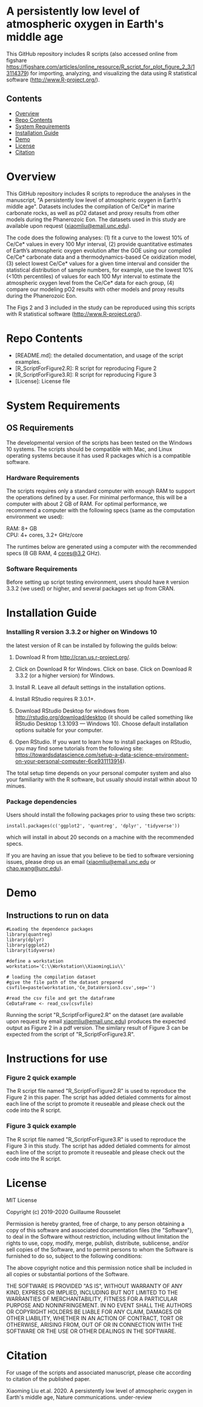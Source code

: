 # A persistently low level of atmospheric oxygen in Earth's middle age

This GitHub repository includes R scripts (also accessed online from figshare https://figshare.com/articles/online_resource/R_script_for_plot_figure_2_3/13114379) for importing, analyzing, and visualizing the data using R statistical software (http://www.R-project.org/).

## Contents

- [Overview](#overview)
- [Repo Contents](#repo-contents)
- [System Requirements](#system-requirements)
- [Installation Guide](#installation-guide)
- [Demo](#demo)
- [License](./LICENSE)
- [Citation](#citation)

# Overview
This GitHub repository includes R scripts to reproduce the analyses in the manuscript, 
"A persistently low level of atmospheric oxygen in Earth's middle age". 
Datasets includes the compilation of Ce/Ce* in marine carbonate rocks, as well as pO2 dataset and proxy results from other models during the Phanerozoic Eon. 
The datasets used in this study are available upon request (xiaomliu@email.unc.edu). 


The code does the following analyses: 
(1) fit a curve to the lowest 10% of Ce/Ce* values in every 100 Myr interval, 
(2) provide quantitative estimates of Earth’s atmospheric oxygen evolution after the GOE using our compiled Ce/Ce* carbonate data and a thermodynamics-based Ce oxidization model,
(3) select lowest Ce/Ce* values for a given time interval and consider the statistical distribution of sample numbers, for example, use the lowest 10% (<10th percentiles) of values for each 100 Myr interval to estimate the atmospheric oxygen level from the Ce/Ce* data for each group,
(4) compare our modeling pO2 results with other models and proxy results during the Phanerozoic Eon. 

The Figs 2 and 3 included in the study can be reproduced using this scripts with R statistical software (http://www.R-project.org/).

# Repo Contents

- [README.md]: the detailed documentation, and usage of the script examples.
- [R_ScriptForFigure2.R]: R script for reproducing Figure 2
- [R_ScriptForFigure3.R]: R script for reproducing Figure 3
- [License]: License file


# System Requirements
## OS Requirements
The developmental version of the scripts has been tested on the Windows 10 systems. 
The scripts should be compatible with Mac, and Linux operating systems because it has used R packages which is a compatible software.

### Hardware Requirements
The scripts requires only a standard computer with enough RAM to support the operations defined by a user. For minimal performance, this will be a computer with about 2 GB of RAM. For optimal performance, we recommend a computer with the following specs (same as the computation environment we used):

RAM: 8+ GB  
CPU: 4+ cores, 3.2+ GHz/core

The runtimes below are generated using a computer with the recommended specs (8 GB RAM, 4 cores@3.2 GHz).

### Software Requirements

Before setting up script testing environment, users should have `R` version 3.3.2 (we used) or higher, and several packages set up from CRAN.

# Installation Guide
### Installing R version 3.3.2 or higher on Windows 10

the latest version of R can be installed by following the guilds below:

1. Download R from http://cran.us.r-project.org/.

2. Click on Download R for Windows. Click on base. Click on Download R 3.3.2 (or a higher version) for Windows.

3. Install R. Leave all default settings in the installation options.

4. Install RStudio requires R 3.0.1+.

5. Download RStudio Desktop for windows from http://rstudio.org/download/desktop (it should be called something like RStudio Desktop 1.3.1093 — Windows 10). Choose default installation options suitable for your computer.

6. Open RStudio. 
If you want to learn how to install packages on RStudio, you may find some tutorials from the following site:
https://towardsdatascience.com/setup-a-data-science-environment-on-your-personal-computer-6ce931113914).

The total setup time depends on your personal computer system and also your familiarity with the R software,
but usually should install within about 10 minues.


### Package dependencies

Users should install the following packages prior to using these two scripts:

```
install.packages(c('ggplot2', 'quantreg', 'dplyr', 'tidyverse'))
```

which will install in about 20 seconds on a machine with the recommended specs.


If you are having an issue that you believe to be tied to software versioning issues, please drop us an email (xiaomliu@email.unc.edu or chao.wang@unc.edu). 



# Demo
## Instructions to run on data

```
#Loading the dependence packages
library(quantreg)
library(dplyr)
library(ggplot2)
library(tidyverse)

#define a workstation
workstation='C:\\Workstation\\XiaomingLiu\\'

# loading the compilation dataset
#give the file path of the dataset prepared
csvfile=paste(workstation,'Ce_DataVersion3.csv',sep='')

#read the csv file and get the dataframe
CeDataFrame <- read_csv(csvfile)

```

Running the script "R_ScriptForFigure2.R" on the dataset (are available upon request by email xiaomliu@email.unc.edu) produces the expected output as Figure 2 in a pdf version.
The similary result of Figure 3 can be expected from the script of "R_ScriptForFigure3.R".


# Instructions for use
### Figure 2 quick example
The R script file named "R_ScriptForFigure2.R" is used to reproduce the Figure 2 in this paper.
The script has added detialed comments for almost each line of the script to promote it reuseable and please check out the code into the R script.

### Figure 3 quick example
The R script file named "R_ScriptForFigure3.R" is used to reproduce the Figure 3 in this study.
The script has added detialed comments for almost each line of the script to promote it reuseable and please check out the code into the R script.


# License
MIT License

Copyright (c) 2019-2020 Guillaume Rousselet

Permission is hereby granted, free of charge, to any person obtaining a copy
of this software and associated documentation files (the "Software"), to deal
in the Software without restriction, including without limitation the rights
to use, copy, modify, merge, publish, distribute, sublicense, and/or sell
copies of the Software, and to permit persons to whom the Software is
furnished to do so, subject to the following conditions:

The above copyright notice and this permission notice shall be included in all
copies or substantial portions of the Software.

THE SOFTWARE IS PROVIDED "AS IS", WITHOUT WARRANTY OF ANY KIND, EXPRESS OR
IMPLIED, INCLUDING BUT NOT LIMITED TO THE WARRANTIES OF MERCHANTABILITY,
FITNESS FOR A PARTICULAR PURPOSE AND NONINFRINGEMENT. IN NO EVENT SHALL THE
AUTHORS OR COPYRIGHT HOLDERS BE LIABLE FOR ANY CLAIM, DAMAGES OR OTHER
LIABILITY, WHETHER IN AN ACTION OF CONTRACT, TORT OR OTHERWISE, ARISING FROM,
OUT OF OR IN CONNECTION WITH THE SOFTWARE OR THE USE OR OTHER DEALINGS IN THE
SOFTWARE.


# Citation

For usage of the scripts and associated manuscript, please cite according to citation of the published paper.

Xiaoming Liu et.al. 2020. A persistently low level of atmospheric oxygen in Earth's middle age, Nature communications. under-review

